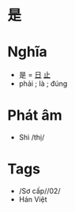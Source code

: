 # 是

# Nghĩa
* 是 = [日](日.md) [止](止.md)
* phải ; là ; đúng

# Phát âm
* Shì /thị/

# Tags
* /Sơ cấp//02/
*  Hán Việt

<script>window.HANZI_FIELD='是';</script>
